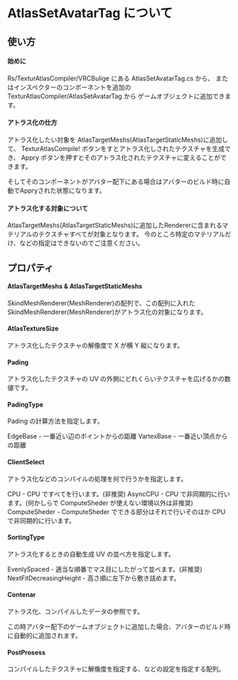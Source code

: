 # AtlasSetAvatarTag について

## 使い方

#### 始めに

Rs/TexturAtlasCompiler/VRCBulige にある AtlasSetAvatarTag.cs から、
またはインスペクターのコンポーネントを追加のTexturAtlasCompiler/AtlasSetAvatarTag から
ゲームオブジェクトに追加できます。

#### アトラス化の仕方

アトラス化したい対象を AtlasTargetMeshs(AtlasTargetStaticMeshs)に追加して、
TexturAtlasCompile! ボタンをすとアトラス化しされたテクスチャを生成でき、
Appry ボタンを押すとそのアトラス化されたテクスチャに変えることができます。

そしてそのコンポーネントがアバター配下にある場合はアバターのビルド時に自動でAppryされた状態になります。

#### アトラス化する対象について

AtlasTargetMeshs(AtlasTargetStaticMeshs)に追加したRendererに含まれるマテリアルのテクスチャすべてが対象となります。
今のところ特定のマテリアルだけ、などの指定はできないのでご注意ください。




## プロパティ

#### AtlasTargetMeshs & AtlasTargetStaticMeshs

SkindMeshRenderer(MeshRenderer)の配列で、この配列に入れた SkindMeshRenderer(MeshRenderer)がアトラス化の対象になります。

#### AtlasTextureSize

アトラス化したテクスチャの解像度で X が横 Y 縦になります。

#### Pading

アトラス化したテクスチャの UV の外側にどれくらいテクスチャを広げるかの数値です。

#### PadingType

Pading の計算方法を指定します。

EdgeBase - 一番近い辺のポイントからの距離
VartexBase - 一番近い頂点からの距離

#### ClientSelect

アトラス化などのコンパイルの処理を何で行うかを指定します。

CPU - CPU ですべてを行います。(非推奨)
AsyncCPU - CPU で非同期的に行います。(何かしらで ComputeSheder が使えない環境以外は非推奨)
ComputeSheder - ComputeSheder でできる部分はそれで行いそのほか CPU で非同期的に行います。

#### SortingType

アトラス化するときの自動生成 UV の並べ方を指定します。

EvenlySpaced - 適当な順番でマス目にしたがって並べます。(非推奨)
NextFitDecreasingHeight - 高さ順に左下から敷き詰めます。

#### Contenar

アトラス化、コンパイルしたデータの参照です。

この時アバター配下のゲームオブジェクトに追加した場合、アバターのビルド時に自動的に追加されます。

#### PostProsess

コンパイルしたテクスチャに解像度を指定する、などの設定を指定する配列。


